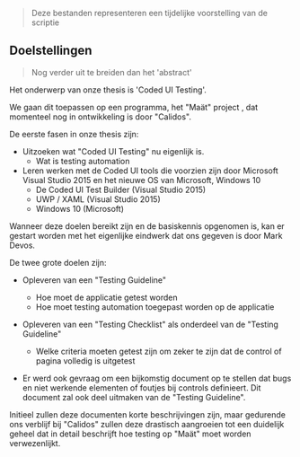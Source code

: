 >Deze bestanden representeren een tijdelijke voorstelling van de scriptie
## Doelstellingen

>Nog verder uit te breiden dan het 'abstract'
 
Het onderwerp van onze thesis is 'Coded UI Testing'.

We gaan dit toepassen op een programma, het "Maät" project , dat momenteel nog in ontwikkeling is door "Calidos".

De eerste fasen in onze thesis zijn:

* Uitzoeken wat "Coded UI Testing" nu eigenlijk is.
  * Wat is testing automation
* Leren werken met de Coded UI tools die voorzien zijn door Microsoft Visual Studio 2015 en het nieuwe OS van Microsoft, Windows 10 
  * De Coded UI Test Builder (Visual Studio 2015)
  * UWP / XAML (Visual Studio 2015)
  * Windows 10 (Microsoft)

Wanneer deze doelen bereikt zijn en de basiskennis opgenomen is, kan er gestart worden met het eigenlijke eindwerk dat ons gegeven is door Mark Devos.

De twee grote doelen zijn:

* Opleveren van een "Testing Guideline"
  * Hoe moet de applicatie getest worden
  * Hoe moet testing automation toegepast worden op de applicatie
* Opleveren van een "Testing Checklist" als onderdeel van de "Testing Guideline"
  * Welke criteria moeten getest zijn om zeker te zijn dat de control of pagina volledig is uitgetest

* Er werd ook gevraag om een bijkomstig document op te stellen dat bugs en niet werkende elementen of foutjes bij controls definieert. Dit document zal ook deel uitmaken van de "Testing Guideline".

Initieel zullen deze documenten korte beschrijvingen zijn, maar gedurende ons verblijf bij "Calidos" zullen deze drastisch aangroeien tot een duidelijk geheel dat in detail beschrijft hoe testing op "Maät" moet worden verwezenlijkt.
